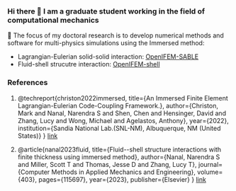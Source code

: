 ### Hi there 👋 I am a graduate student working in the field of computational mechanics
🔭 The focus of my doctoral research is to develop numerical methods and software for multi-physics simulations using the Immersed method:
- Lagrangian-Eulerian solid-solid interaction: [OpenIFEM-SABLE](https://github.com/nsnanal/OpenIFEM/tree/OpenIFEM-Sable)
- Fluid-shell strucutre interaction: [OpenIFEM-shell](https://github.com/nsnanal/OpenIFEM/tree/shell-FSI)
    
### References
1. @techreport{christon2022immersed,
   title={An Immersed Finite Element Lagrangian-Eulerian Code-Coupling Framework.},
   author={Christon, Mark and Nanal, Narendra S and Shen, Chen and Hensinger, David and Zhang, Lucy and Wong, Michael and Agelastos, Anthony},
   year={2022},
   institution={Sandia National Lab.(SNL-NM), Albuquerque, NM (United States)}
   }
   [link](https://www.osti.gov/biblio/1888360)
   
2. @article{nanal2023fluid,
   title={Fluid--shell structure interactions with finite thickness using immersed method},
   author={Nanal, Narendra S and Miller, Scott T and Thomas, Jesse D and Zhang, Lucy T},
   journal={Computer Methods in Applied Mechanics and Engineering},
   volume={403},
   pages={115697},
   year={2023},
   publisher={Elsevier}
   }
   [link](https://www.sciencedirect.com/science/article/pii/S0045782522006521?casa_token=oP9RkDgorfEAAAAA:EqgysszcwdJLs3ZEoEdpl1whQKzI6OdgCBrBwnufrtjrXrVPoRnB4SfPnw7wkMM6yOASlwqY)

<!--
**nsnanal/nsnanal** is a ✨ _special_ ✨ repository because its `README.md` (this file) appears on your GitHub profile.

Here are some ideas to get you started:

- 🔭 I’m currently working on ...
- 🌱 I’m currently learning ...
- 👯 I’m looking to collaborate on ...
- 🤔 I’m looking for help with ...
- 💬 Ask me about ...
- 📫 How to reach me: ...
- 😄 Pronouns: ...
- ⚡ Fun fact: ...
-->

